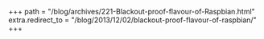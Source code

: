 +++
path = "/blog/archives/221-Blackout-proof-flavour-of-Raspbian.html"
extra.redirect_to = "/blog/2013/12/02/blackout-proof-flavour-of-raspbian/"
+++
